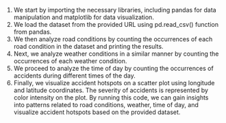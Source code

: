 1. We start by importing the necessary libraries, including pandas for data manipulation and matplotlib for data visualization.
2. We load the dataset from the provided URL using pd.read_csv() function from pandas.
3. We then analyze road conditions by counting the occurrences of each road condition in the dataset and printing the results.
4. Next, we analyze weather conditions in a similar manner by counting the occurrences of each weather condition.
5. We proceed to analyze the time of day by counting the occurrences of accidents during different times of the day.
6. Finally, we visualize accident hotspots on a scatter plot using longitude and latitude coordinates. The severity of accidents is represented by color intensity on the plot.
By running this code, we can gain insights into patterns related to road conditions, weather, time of day, and visualize accident hotspots based on the provided dataset.
